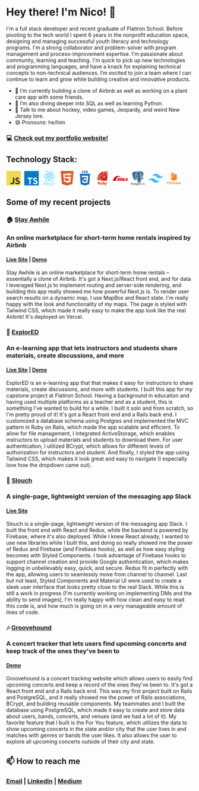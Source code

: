 # Hey there! I'm Nico! 👋

I'm a full stack developer and recent graduate of Flatiron School. Before pivoting to the tech world I spent 6 years in the nonprofit education space, designing and managing successful youth literacy and technology programs. I'm a strong collaborator and problem-solver with program management and process-improvement expertise. I'm passionate about community, learning and teaching. I'm quick to pick up new technologies and programming languages, and have a knack for explaining technical concepts to non-technical audiences. I’m excited to join a team where I can continue to learn and grow while building creative and innovative products. 

- 🔭 I’m currently building a clone of Airbnb as well as working on a plant care app with some friends. 
- 🌱 I’m also diving deeper into SQL as well as learning Python.
- 💬 Talk to me about hockey, video games, Jeopardy, and weird New Jersey lore.
- 😄 Pronouns: he/him

### 💻 [Check out my portfolio website!](https://portfolio-dnj3s4hof-nicogarbaccio.vercel.app/)

## Technology Stack:
<div>
<img src="https://github.com/devicons/devicon/blob/master/icons/javascript/javascript-original.svg" title="JavaScript" alt="JavaScript" width="40" height="40"/>&nbsp;
<img src="https://github.com/devicons/devicon/blob/master/icons/typescript/typescript-original.svg" title="TypeScript" alt="TypeScript" width="40" height="40"/>&nbsp;
<img src="https://github.com/devicons/devicon/blob/master/icons/react/react-original-wordmark.svg" title="React" alt="React" width="40" height="40"/>&nbsp; 
<img src="https://github.com/devicons/devicon/blob/master/icons/html5/html5-original.svg" title="HTML5" alt="HTML" width="40" height="40"/>&nbsp;
<img src="https://github.com/devicons/devicon/blob/master/icons/css3/css3-plain-wordmark.svg" title="CSS3" alt="CSS" width="40" height="40"/>&nbsp;
<img src="https://github.com/devicons/devicon/blob/master/icons/ruby/ruby-plain-wordmark.svg" title="Ruby" alt="Ruby" width="40" height="40"/>&nbsp;
<img src="https://github.com/devicons/devicon/blob/master/icons/rails/rails-plain-wordmark.svg" title="Rails" alt="Rails" width="40" height="40"/>&nbsp;
<img src="https://github.com/devicons/devicon/blob/master/icons/postgresql/postgresql-original-wordmark.svg" title="PostgreSQL" alt="PostgreSQL" width="40" height="40"/>&nbsp;
<img src="https://github.com/devicons/devicon/blob/master/icons/tailwindcss/tailwindcss-plain.svg" title="Tailwind" alt="Tailwind" width="40" height="40"/>&nbsp;
<img src="https://github.com/devicons/devicon/blob/master/icons/firebase/firebase-plain-wordmark.svg" title="Firebase" alt="Firebase" width="40" height ="40"/>&nbsp;
</div>

## Some of my recent projects

### 🏠 [Stay Awhile](https://github.com/nicogarbaccio/homeaway) 
### An online marketplace for short-term home rentals inspired by Airbnb
#### [Live Site](https://homeaway-seven.vercel.app/) | [Demo](https://www.loom.com/share/7a7cd15d7bae418ab06e0de325071ae5)
Stay Awhile is an online marketplace for short-term home rentals – essentially a clone of Airbnb. It's got a Next.js/React front end, and for data I leveraged Next.js to implement routing and server-side rendering, and building this app really showed me how powerful Next.js is. To render user search results on a dynamic map, I use MapBox and React state. I'm really happy with the look and functionality of my maps. The page is styled with Tailwind CSS, which made it really easy to make the app look like the real Airbnb! It's deployed on Vercel.

### 🏫 [ExplorED](https://github.com/nicogarbaccio/explored)
### An e-learning app that lets instructors and students share materials, create discussions, and more
#### [Live Site](https://explored.onrender.com) | [Demo](https://www.loom.com/share/8da5fe90c42d495d924c220ce23c1f81)
ExplorED is an e-learning app that that makes it easy for instructors to share materials, create discussions, and more with students. I built this app for my capstone project at Flatiron School. Having a background in education and having used multiple platforms as a teacher and as a student, this is something I've wanted to build for a while. I built it solo and from scratch, so I'm pretty proud of it! It's got a React front end and a Rails back end. I customized a database schema using Postgres and implemented the MVC pattern in Ruby on Rails, which made the app scalable and efficient. To allow for file management, I integrated ActiveStorage, which enables instructors to upload materials and students to download them. For user authentication, I utilized BCrypt, which allows for different levels of authorization for instructors and student. And finally, I styled the app using Tailwind CSS, which makes it look great and easy to navigate (I especially love how the dropdown came out). 

### 💬 [Slouch](https://github.com/nicogarbaccio/slouch) 
### A single-page, lightweight version of the messaging app Slack 
#### [Live Site](https://slouch-e6459.web.app/)
Slouch is a single-page, lightweight version of the messaging app Slack. I built the front end with React and Redux, while the backend is powered by     Firebase, where it's also deployed. While I knew React already, I wanted to use new libraries while I built this, and doing so really showed me the power of Redux and Firebase (and Firebase hooks), as well as how easy styling becomes with Styled Components. I took advantage of Firebase hooks to support channel creation and provide Google authentication, which makes logging in unbelievably easy, quick, and secure. Redux fit in perfectly with the app, allowing users to seamlessly move from channel to channel. Last but not least, Styled Components and Material UI were used to create a sleek user interface that looks pretty close to the real Slack. While this is still a work in progress (I'm currently working on implementing DMs and the ability to send images), I'm really happy with how clean and easy to read this code is, and how much is going on in a very manageable amount of lines of code. 

### 🎶 [Groovehound](https://github.com/nicogarbaccio/groovehound) 
### A concert tracker that lets users find upcoming concerts and keep track of the ones they've been to
#### [Demo](https://www.loom.com/share/98d9737320164a4db5673c7f81a60d64)
Groovehound is a concert tracking website which allows users to easily find upcoming concerts and keep a record of the ones they've been to. It's got a React front end and a Rails back end. This was my first project built on Rails and PostgreSQL, and it really showed me the power of Rails associations, BCrypt, and building reusable components. My teammates and I built the database using PostgreSQL, which made it easy to create and store data about users, bands, concerts, and venues (and we had a lot of it). My favorite feature that I built is the For You feature, which utilizes the data to show upcoming concerts in the state and/or city that the user lives in and matches with genres or bands the user likes. It also allows the user to explore all upcoming concerts outside of their city and state. 

## 📫 How to reach me
### [Email](mailto:garbaccio20@gmail.com) | [LinkedIn](https://www.linkedin.com/in/nicogarbaccio/) | [Medium](https://medium.com/@nicogarbaccio)
